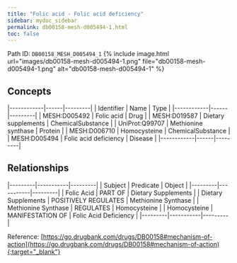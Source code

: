 ```yaml
---
title: "Folic acid - Folic acid deficiency"
sidebar: mydoc_sidebar
permalink: db00158-mesh-d005494-1.html
toc: false 
---
```



Path ID: `DB00158_MESH_D005494_1`
{% include image.html url="images/db00158-mesh-d005494-1.png" file="db00158-mesh-d005494-1.png" alt="db00158-mesh-d005494-1" %}

## Concepts

|------------|------|---------|
| Identifier | Name | Type    |
|------------|------|---------|
| MESH:D005492 | Folic acid | Drug |
| MESH:D019587 | Dietary supplements | ChemicalSubstance |
| UniProt:Q99707 | Methionine synthase | Protein |
| MESH:D006710 | Homocysteine | ChemicalSubstance |
| MESH:D005494 | Folic acid deficiency | Disease |
|------------|------|---------|

## Relationships

|---------|-----------|---------|
| Subject | Predicate | Object  |
|---------|-----------|---------|
| Folic Acid | PART OF | Dietary Supplements |
| Dietary Supplements | POSITIVELY REGULATES | Methionine Synthase |
| Methionine Synthase | REGULATES | Homocysteine |
| Homocysteine | MANIFESTATION OF | Folic Acid Deficiency |
|---------|-----------|---------|

Reference: [https://go.drugbank.com/drugs/DB00158#mechanism-of-action](https://go.drugbank.com/drugs/DB00158#mechanism-of-action){:target="_blank"}